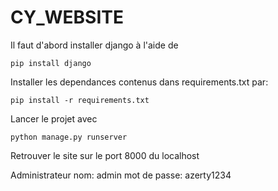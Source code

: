 # CY_WEBSITE

Il faut d'abord installer django à l'aide de 
```
pip install django
```
Installer les dependances contenus dans requirements.txt par:
```
pip install -r requirements.txt
```
Lancer le projet avec 
```
python manage.py runserver
```
Retrouver le site sur le port 8000 du  localhost

Administrateur
nom: admin
mot de passe: azerty1234

